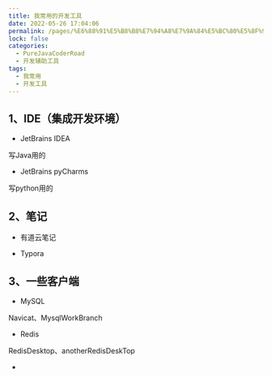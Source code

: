 ```yaml
---
title: 我常用的开发工具
date: 2022-05-26 17:04:06
permalink: /pages/%E6%88%91%E5%B8%B8%E7%94%A8%E7%9A%84%E5%BC%80%E5%8F%91%E5%B7%A5%E5%85%B7
lock: false
categories: 
  - PureJavaCoderRoad
  - 开发辅助工具
tags: 
  - 我常用
  - 开发工具
---
```

## 1、IDE（集成开发环境）

- JetBrains IDEA

写Java用的

- JetBrains  pyCharms

写python用的



## 2、笔记



- 有道云笔记



- Typora



## 3、一些客户端

- MySQL

Navicat、MysqlWorkBranch

- Redis

RedisDesktop、anotherRedisDeskTop

- 